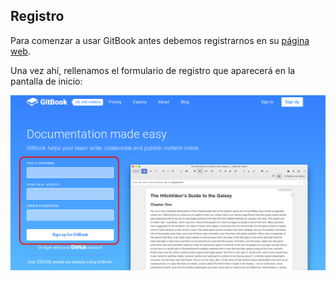 ## Registro
Para comenzar a usar GitBook antes debemos registrarnos en su [página web](www.gitbook.org).

Una vez ahí, rellenamos el formulario de registro que aparecerá en la pantalla de inicio:

![](../../imagenes/registro-git-book.png)
